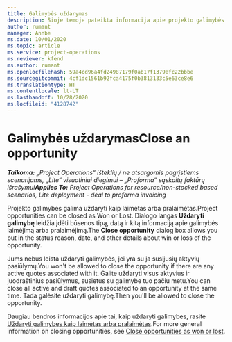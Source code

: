 ```yaml
---
title: Galimybės uždarymas
description: Šioje temoje pateikta informacija apie projekto galimybės uždarymą.
author: rumant
manager: Annbe
ms.date: 10/01/2020
ms.topic: article
ms.service: project-operations
ms.reviewer: kfend
ms.author: rumant
ms.openlocfilehash: 59a4cd96a4fd24987179f0ab17f1379efc22bbbe
ms.sourcegitcommit: 4cf1dc1561b92fca4175f0b3813133c5e63ce8e6
ms.translationtype: HT
ms.contentlocale: lt-LT
ms.lasthandoff: 10/28/2020
ms.locfileid: "4128742"
---
```

# <a name="close-an-opportunity"></a><span data-ttu-id="bf5a4-103">Galimybės uždarymas</span><span class="sxs-lookup"><span data-stu-id="bf5a4-103">Close an opportunity</span></span>

<span data-ttu-id="bf5a4-104">_**Taikoma:** „Project Operations“ išteklių / ne atsargomis pagrįstiems scenarijams, „Lite“ visuotiniui diegimui – „Proforma“ sąskaitų faktūrų išrašymui_</span><span class="sxs-lookup"><span data-stu-id="bf5a4-104">_**Applies To:** Project Operations for resource/non-stocked based scenarios, Lite deployment - deal to proforma invoicing_</span></span>

<span data-ttu-id="bf5a4-105">Projekto galimybes galima uždaryti kaip laimėtas arba pralaimėtas.</span><span class="sxs-lookup"><span data-stu-id="bf5a4-105">Project opportunities can be closed as Won or Lost.</span></span> <span data-ttu-id="bf5a4-106">Dialogo langas **Uždaryti galimybę** leidžia įdėti būsenos tipą, datą ir kitą informaciją apie galimybės laimėjimą arba pralaimėjimą.</span><span class="sxs-lookup"><span data-stu-id="bf5a4-106">The **Close opportunity** dialog box allows you put in the status reason, date, and other details about win or loss of the opportunity.</span></span>

<span data-ttu-id="bf5a4-107">Jums nebus leista uždaryti galimybės, jei yra su ja susijusių aktyvių pasiūlymų.</span><span class="sxs-lookup"><span data-stu-id="bf5a4-107">You won't be allowed to close the opportunity if there are any active quotes associated with it.</span></span> <span data-ttu-id="bf5a4-108">Galite uždaryti visus aktyvius ir juodraštinius pasiūlymus, susietus su galimybe tuo pačiu metu.</span><span class="sxs-lookup"><span data-stu-id="bf5a4-108">You can close all active and draft quotes associated to an opportunity at the same time.</span></span> <span data-ttu-id="bf5a4-109">Tada galėsite uždaryti galimybę.</span><span class="sxs-lookup"><span data-stu-id="bf5a4-109">Then you'll be allowed to close the opportunity.</span></span>

<span data-ttu-id="bf5a4-110">Daugiau bendros informacijos apie tai, kaip uždaryti galimybes, rasite [Uždaryti galimybes kaip laimėtas arba pralaimėtas](https://docs.microsoft.com/dynamics365/sales-enterprise/close-opportunity-won-lost-sales).</span><span class="sxs-lookup"><span data-stu-id="bf5a4-110">For more general information on closing opportunities, see [Close opportunities as won or lost](https://docs.microsoft.com/dynamics365/sales-enterprise/close-opportunity-won-lost-sales).</span></span>
